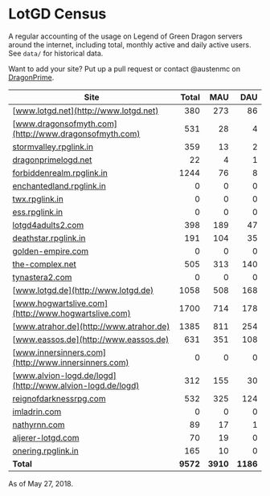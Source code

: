 # LotGD Census
A regular accounting of the usage on Legend of Green Dragon servers around the internet, including total, monthly active and daily active users. See `data/` for historical data.

Want to add your site? Put up a pull request or contact @austenmc on [DragonPrime](http://dragonprime.net).


Site | Total | MAU | DAU
--- | ---:| ---:| ---:
[www.lotgd.net](http://www.lotgd.net)|380|273|86
[www.dragonsofmyth.com](http://www.dragonsofmyth.com)|531|28|4
[stormvalley.rpglink.in](http://stormvalley.rpglink.in)|359|13|2
[dragonprimelogd.net](http://dragonprimelogd.net)|22|4|1
[forbiddenrealm.rpglink.in](http://forbiddenrealm.rpglink.in)|1244|76|8
[enchantedland.rpglink.in](http://enchantedland.rpglink.in)|0|0|0
[twx.rpglink.in](http://twx.rpglink.in)|0|0|0
[ess.rpglink.in](http://ess.rpglink.in)|0|0|0
[lotgd4adults2.com](http://lotgd4adults2.com)|398|189|47
[deathstar.rpglink.in](http://deathstar.rpglink.in)|191|104|35
[golden-empire.com](http://golden-empire.com)|0|0|0
[the-complex.net](http://the-complex.net)|505|313|140
[tynastera2.com](http://tynastera2.com)|0|0|0
[www.lotgd.de](http://www.lotgd.de)|1058|508|168
[www.hogwartslive.com](http://www.hogwartslive.com)|1700|714|178
[www.atrahor.de](http://www.atrahor.de)|1385|811|254
[www.eassos.de](http://www.eassos.de)|631|351|108
[www.innersinners.com](http://www.innersinners.com)|0|0|0
[www.alvion-logd.de/logd](http://www.alvion-logd.de/logd)|312|155|30
[reignofdarknessrpg.com](http://reignofdarknessrpg.com)|532|325|124
[imladrin.com](http://imladrin.com)|0|0|0
[nathyrnn.com](http://nathyrnn.com)|89|17|1
[aljerer-lotgd.com](http://aljerer-lotgd.com)|70|19|0
[onering.rpglink.in](http://onering.rpglink.in)|165|10|0
**Total**|**9572**|**3910**|**1186**

As of May 27, 2018.
